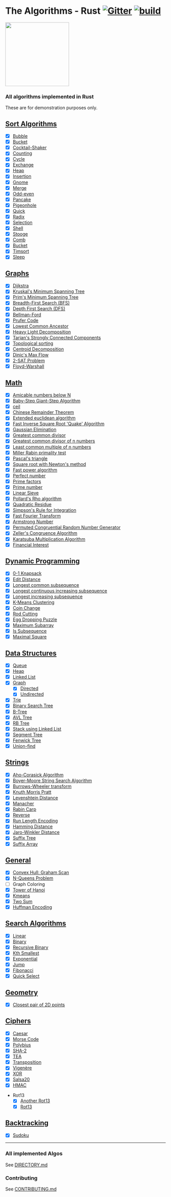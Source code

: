 # The Algorithms - Rust [![Gitter](https://img.shields.io/gitter/room/the-algorithms/rust.svg?style=flat-square)](https://gitter.im/the-algorithms/rust) [![build](https://github.com/TheAlgorithms/Rust/actions/workflows/build.yml/badge.svg)](https://github.com/TheAlgorithms/Rust/actions/workflows/build.yml)

<img src="https://upload.wikimedia.org/wikipedia/commons/thumb/d/d5/Rust_programming_language_black_logo.svg/1024px-Rust_programming_language_black_logo.svg.png" width="200" height="200">

### All algorithms implemented in Rust

These are for demonstration purposes only.

## [Sort Algorithms](./src/sorting)

- [x] [Bubble](./src/sorting/bubble_sort.rs)
- [X] [Bucket](./src/sorting/bucket_sort.rs)
- [x] [Cocktail-Shaker](./src/sorting/cocktail_shaker_sort.rs)
- [x] [Counting](./src/sorting/counting_sort.rs)
- [x] [Cycle](./src/sorting/cycle_sort.rs)
- [x] [Exchange](./src/sorting/exchange_sort.rs)
- [x] [Heap](./src/sorting/heap_sort.rs)
- [x] [Insertion](./src/sorting/insertion_sort.rs)
- [x] [Gnome](./src/sorting/gnome_sort.rs)
- [x] [Merge](./src/sorting/merge_sort.rs)
- [x] [Odd-even](./src/sorting/odd_even_sort.rs)
- [x] [Pancake](./src/sorting/pancake_sort.rs)
- [x] [Pigeonhole](./src/sorting/pigeonhole_sort.rs)
- [x] [Quick](./src/sorting/quick_sort.rs)
- [x] [Radix](./src/sorting/radix_sort.rs)
- [x] [Selection](./src/sorting/selection_sort.rs)
- [x] [Shell](./src/sorting/shell_sort.rs)
- [x] [Stooge](./src/sorting/stooge_sort.rs)
- [x] [Comb](./src/sorting/comb_sort.rs)
- [x] [Bucket](./src/sorting/bucket_sort.rs)
- [x] [Timsort](./src/sorting/tim_sort.rs)
- [x] [Sleep](./src/sorting/sleep_sort.rs)

## [Graphs](./src/graph)

- [x] [Dijkstra](./src/graph/dijkstra.rs)
- [x] [Kruskal's Minimum Spanning Tree](./src/graph/minimum_spanning_tree.rs)
- [x] [Prim's Minimum Spanning Tree](./src/graph/prim.rs)
- [x] [Breadth-First Search (BFS)](./src/graph/breadth_first_search.rs)
- [x] [Depth First Search (DFS)](./src/graph/depth_first_search.rs)
- [x] [Bellman-Ford](./src/graph/bellman_ford.rs)
- [x] [Prufer Code](./src/graph/prufer_code.rs)
- [x] [Lowest Common Ancestor](./src/graph/lowest_common_ancestor.rs)
- [x] [Heavy Light Decomposition](./src/graph/heavy_light_decomposition.rs)
- [x] [Tarjan's Strongly Connected Components](./src/graph/strongly_connected_components.rs)
- [x] [Topological sorting](./src/graph/topological_sort.rs)
- [x] [Centroid Decomposition](./src/graph/centroid_decomposition.rs)
- [x] [Dinic's Max Flow](./src/graph/dinic_maxflow.rs)
- [x] [2-SAT Problem](./src/graph/two_satisfiability.rs)
- [x] [Floyd-Warshall](./src/graph/floyd_warshall.rs)

## [Math](./src/math)

- [x] [Amicable numbers below N](./src/math/amicable_numbers.rs)
- [x] [Baby-Step Giant-Step Algorithm](./src/math/baby_step_giant_step.rs)
- [x] [ceil](./src/math/ceil.rs)
- [x] [Chinese Remainder Theorem](./src/math/chinese_remainder_theorem.rs)
- [x] [Extended euclidean algorithm](./src/math/extended_euclidean_algorithm.rs)
- [x] [Fast Inverse Square Root 'Quake' Algorithm](./src/math/square_root.rs)
- [x] [Gaussian Elimination](./src/math/gaussian_elimination.rs)
- [x] [Greatest common divisor](./src/math/greatest_common_divisor.rs)
- [x] [Greatest common divisor of n numbers](./src/math/gcd_of_n_numbers.rs)
- [x] [Least common multiple of n numbers](./src/math/lcm_of_n_numbers.rs)
- [x] [Miller Rabin primality test](./src/math/miller_rabin.rs)
- [x] [Pascal's triangle](./src/math/pascal_triangle.rs)
- [x] [Square root with Newton's method](./src/math/square_root.rs)
- [x] [Fast power algorithm](./src/math/fast_power.rs)
- [X] [Perfect number](./src/math/perfect_numbers.rs)
- [X] [Prime factors](./src/math/prime_factors.rs)
- [X] [Prime number](./src/math/prime_numbers.rs)
- [x] [Linear Sieve](./src/math/linear_sieve.rs)
- [x] [Pollard's Rho algorithm](./src/math/pollard_rho.rs)
- [x] [Quadratic Residue](./src/math/quadratic_residue.rs)
- [x] [Simpson's Rule for Integration](./src/math/simpson_integration.rs)
- [x] [Fast Fourier Transform](./src/math/fast_fourier_transform.rs)
- [x] [Armstrong Number](./src/math/armstrong_number.rs)
- [x] [Permuted Congruential Random Number Generator](./src/math/random.rs)
- [x] [Zeller's Congruence Algorithm](./src/math/zellers_congruence_algorithm.rs)
- [x] [Karatsuba Multiplication Algorithm](./src/math/karatsuba_multiplication.rs)
- [x] [Financial Interest](./src/math/interest.rs)

## [Dynamic Programming](./src/dynamic_programming)

- [x] [0-1 Knapsack](./src/dynamic_programming/knapsack.rs)
- [x] [Edit Distance](./src/dynamic_programming/edit_distance.rs)
- [x] [Longest common subsequence](./src/dynamic_programming/longest_common_subsequence.rs)
- [x] [Longest continuous increasing subsequence](./src/dynamic_programming/longest_continuous_increasing_subsequence.rs)
- [x] [Longest increasing subsequence](./src/dynamic_programming/longest_increasing_subsequence.rs)
- [x] [K-Means Clustering](./src/general/kmeans.rs)
- [x] [Coin Change](./src/dynamic_programming/coin_change.rs)
- [x] [Rod Cutting](./src/dynamic_programming/rod_cutting.rs)
- [x] [Egg Dropping Puzzle](./src/dynamic_programming/egg_dropping.rs)
- [x] [Maximum Subarray](./src/dynamic_programming/maximum_subarray.rs)
- [x] [Is Subsequence](./src/dynamic_programming/is_subsequence.rs)
- [x] [Maximal Square](./src/dynamic_programming/maximal_square.rs)

## [Data Structures](./src/data_structures)

- [x] [Queue](./src/data_structures/queue.rs)
- [x] [Heap](./src/data_structures/heap.rs)
- [x] [Linked List](./src/data_structures/linked_list.rs)
- [x] [Graph](./src/data_structures/graph.rs)
  - [x] [Directed](./src/data_structures/graph.rs)
  - [x] [Undirected](./src/data_structures/graph.rs)
- [x] [Trie](./src/data_structures/trie.rs)
- [x] [Binary Search Tree](./src/data_structures/binary_search_tree.rs)
- [x] [B-Tree](./src/data_structures/b_tree.rs)
- [x] [AVL Tree](./src/data_structures/avl_tree.rs)
- [x] [RB Tree](./src/data_structures/rb_tree.rs)
- [X] [Stack using Linked List](./src/data_structures/stack_using_singly_linked_list.rs)
- [x] [Segment Tree](./src/data_structures/segment_tree.rs)
- [x] [Fenwick Tree](./src/data_structures/fenwick_tree.rs)
- [x] [Union-find](./src/data_structures/union_find.rs)

## [Strings](./src/string)

- [x] [Aho-Corasick Algorithm](./src/string/aho_corasick.rs)
- [x] [Boyer-Moore String Search Algorithm](./src/string/boyer_moore_search.rs)
- [x] [Burrows-Wheeler transform](./src/string/burrows_wheeler_transform.rs)
- [x] [Knuth Morris Pratt](./src/string/knuth_morris_pratt.rs)
- [x] [Levenshtein Distance](./src/string/levenshtein_distance.rs)
- [x] [Manacher](./src/string/manacher.rs)
- [x] [Rabin Carp](./src/string/rabin_karp.rs)
- [x] [Reverse](./src/string/reverse.rs)
- [x] [Run Length Encoding](.src/string/run_length_encoding.rs)
- [x] [Hamming Distance](./src/string/hamming_distance.rs)
- [x] [Jaro-Winkler Distance](./src/string/jaro_winkler_distance.rs)
- [x] [Suffix Tree](./src/string/suffix_tree.rs)
- [x] [Suffix Array](./src/string/suffix_array.rs)

## [General](./src/general)

- [x] [Convex Hull: Graham Scan](./src/general/convex_hull.rs)
- [x] [N-Queens Problem](./src/general/nqueens.rs)
- [ ] Graph Coloring
- [x] [Tower of Hanoi](./src/general/hanoi.rs)
- [x] [Kmeans](./src/general/kmeans.rs)
- [x] [Two Sum](./src/general/two_sum.rs)
- [x] [Huffman Encoding](./src/general/huffman_encoding.rs)

## [Search Algorithms](./src/searching)

- [x] [Linear](./src/searching/linear_search.rs)
- [x] [Binary](./src/searching/binary_search.rs)
- [x] [Recursive Binary](./src/searching/binary_search_recursive.rs)
- [x] [Kth Smallest](./src/searching/kth_smallest.rs)
- [x] [Exponential](./src/searching/exponential_search.rs)
- [x] [Jump](./src/searching/jump_search.rs)
- [x] [Fibonacci](./src/searching/fibonacci_search.rs)
- [x] [Quick Select](./src/searching/quick_select.rs)

## [Geometry](./src/geometry)

- [x] [Closest pair of 2D points](./src/geometry/closest_points.rs)

## [Ciphers](./src/ciphers)

- [x] [Caesar](./src/ciphers/caesar.rs)
- [x] [Morse Code](./src/ciphers/morse_code.rs)
- [x] [Polybius](./src/ciphers/polybius.rs)
- [x] [SHA-2](./src/ciphers/sha256.rs)
- [x] [TEA](./src/ciphers/tea.rs)
- [x] [Transposition](./src/ciphers/transposition.rs)
- [x] [Vigenère](./src/ciphers/vigenere.rs)
- [x] [XOR](./src/ciphers/xor.rs)
- [x] [Salsa20](./src/ciphers/salsa.rs)
- [x] [HMAC](./src/ciphers/hashing_traits.rs)
- Rot13
  - [x] [Another Rot13](./src/ciphers/another_rot13.rs)
  - [x] [Rot13](./src/ciphers/rot13.rs)

## [Backtracking](./src/backtracking)

- [x] [Sudoku](./src/backtracking/sudoku.rs)
---

### All implemented Algos

See [DIRECTORY.md](./DIRECTORY.md)

### Contributing

See [CONTRIBUTING.md](CONTRIBUTING.md)

